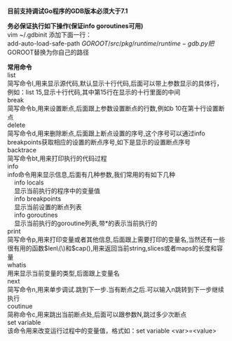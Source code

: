 **目前支持调试Go程序的GDB版本必须大于7.1**

**务必保证执行如下操作\(保证info goroutines可用\)**  
vim ~/.gdbinit 添加下面一行：  
add-auto-load-safe-path $GOROOT/src/pkg/runtime/runtime-gdb.py  
把$GOROOT替换为你自己的路径



**常用命令**  
list  
简写命令l,用来显示源代码,默认显示十行代码,后面可以带上参数显示的具体行，例如：list 15,显示十行代码,其中第15行在显示的十行里面的中间  
break  
简写命令b,用来设置断点,后面跟上参数设置断点的行数,例如b 10在第十行设置断点  
delete  
简写命令d,用来删除断点,后面跟上断点设置的序号,这个序号可以通过info breakpoints获取相应的设置的断点序号,如下是显示的设置断点序号  
backtrace  
简写命令bt,用来打印执行的代码过程  
info  
info命令用来显示信息,后面有几种参数,我们常用的有如下几种  
    info locals  
    显示当前执行的程序中的变量值  
    info breakpoints  
    显示当前设置的断点列表  
    info goroutines  
    显示当前执行的goroutine列表,带\*的表示当前执行的  
print  
简写命令p,用来打印变量或者其他信息,后面跟上需要打印的变量名,当然还有一些很有用的函数$len\(\)和$cap\(\),用来返回当前string,slices或者maps的长度和容量  
whatis  
用来显示当前变量的类型,后面跟上变量名  
next  
简写命令n,用来单步调试.跳到下一步.当有断点之后.可以输入n跳转到下一步继续执行  
coutinue  
简称命令c,用来跳出当前断点处,后面可以跟参数N,跳过多少次断点  
set variable  
该命令用来改变运行过程中的变量值，格式如：set variable &lt;var&gt;=&lt;value&gt;

